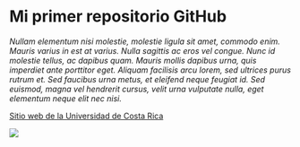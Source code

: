 # Mi primer repositorio GitHub

*Nullam elementum nisi molestie, molestie ligula sit amet, commodo enim. Mauris varius in est at varius. Nulla sagittis ac eros vel congue. Nunc id molestie tellus, ac dapibus quam. Mauris mollis dapibus urna, quis imperdiet ante porttitor eget. Aliquam facilisis arcu lorem, sed ultrices purus rutrum et. Sed faucibus urna metus, et eleifend neque feugiat id. Sed euismod, magna vel hendrerit cursus, velit urna vulputate nulla, eget elementum neque elit nec nisi.*

[Sitio web de la Universidad de Costa Rica](https://www.ucr.ac.cr/)

![](https://images.unsplash.com/photo-1595511890410-3b8dc237a537?ixlib=rb-1.2.1&ixid=MnwxMjA3fDB8MHxwaG90by1wYWdlfHx8fGVufDB8fHx8&auto=format&fit=crop&w=1080&q=80)

